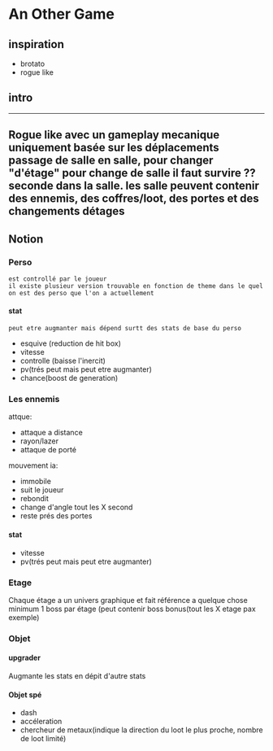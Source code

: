 # An Other Game

## inspiration

- brotato
- rogue like

## intro

---
Rogue like avec un gameplay mecanique uniquement basée sur les déplacements
passage de salle en salle, pour changer "d'étage"
pour change de salle il faut survire ?? seconde dans la salle.
les salle peuvent contenir des ennemis, des coffres/loot, des portes et des changements détages
---

## Notion

### Perso

    est controllé par le joueur
    il existe plusieur version trouvable en fonction de theme dans le quel on est des perso que l'on a actuellement

#### stat

    peut etre augmanter mais dépend surtt des stats de base du perso

- esquive (reduction de hit box)
- vitesse
- controlle (baisse l'inercit)
- pv(trés peut mais peut etre augmanter)
- chance(boost de generation)

### Les ennemis

attque:

- attaque a distance
- rayon/lazer
- attaque de porté

mouvement ia:

- immobile
- suit le joueur
- rebondit
- change d'angle tout les X second
- reste prés des portes
  
#### stat

- vitesse
- pv(trés peut mais peut etre augmanter)

### Etage

Chaque étage a un univers graphique et fait référence a quelque chose
minimum 1 boss par étage (peut contenir boss bonus(tout les X etage pax exemple)

### Objet

#### upgrader

Augmante les stats en dépit d'autre stats

#### Objet spé

- dash
- accéleration
- chercheur de metaux(indique la direction du loot le plus proche, nombre de loot limité)
